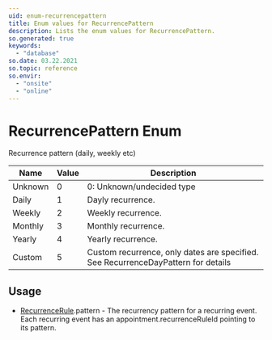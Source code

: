 ```yaml
---
uid: enum-recurrencepattern
title: Enum values for RecurrencePattern
description: Lists the enum values for RecurrencePattern.
so.generated: true
keywords:
  - "database"
so.date: 03.22.2021
so.topic: reference
so.envir:
  - "onsite"
  - "online"
---
```


# RecurrencePattern Enum

Recurrence pattern (daily, weekly etc)

| Name | Value | Description |
|------|-------|-------------|
|Unknown|0|0: Unknown/undecided type|
|Daily|1|Dayly recurrence.|
|Weekly|2|Weekly recurrence.|
|Monthly|3|Monthly recurrence.|
|Yearly|4|Yearly recurrence.|
|Custom|5|Custom recurrence, only dates are specified.  See RecurrenceDayPattern for details|

## Usage

* [RecurrenceRule](../recurrencerule.md).pattern - The recurrency pattern for a recurring event. Each recurring event has an appointment.recurrenceRuleId pointing to its pattern.
